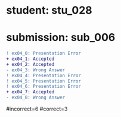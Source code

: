 # student: stu_028
# submission: sub_006

```diff
! ex04_0: Presentation Error
+ ex04_1: Accepted
+ ex04_2: Accepted
- ex04_3: Wrong Answer
! ex04_4: Presentation Error
! ex04_5: Presentation Error
! ex04_6: Presentation Error
+ ex04_7: Accepted
- ex04_8: Wrong Answer
```
#incorrect=6
#correct=3
